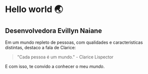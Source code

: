 # Hello world :earth_asia:
## Desenvolvedora Evillyn Naiane 
Em um mundo repleto de pessoas, com qualidades e caracteristicas distintas, destaco a fala de Clarice:
> "Cada pessoa é um mundo." - Clarice Lispector

E com isso, te  convido a conhecer o meu *mundo*.



<!--
**evillynnaiana/evillynnaiana** is a ✨ _special_ ✨ repository because its `README.md` (this file) appears on your GitHub profile.

Here are some ideas to get you started:

- 🔭 I’m currently working on ...
- 🌱 I’m currently learning ...
- 👯 I’m looking to collaborate on ...
- 🤔 I’m looking for help with ...
- 💬 Ask me about ...
- 📫 How to reach me: ...
- 😄 Pronouns: ...
- ⚡ Fun fact: ...
-->
